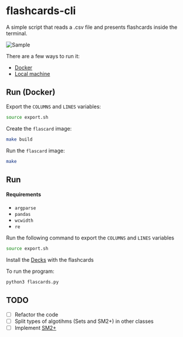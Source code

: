 # flashcards-cli

A simple script that reads a .csv file and presents flashcards inside the terminal.

![Sample](./assets/sample.gif)

There are a few ways to run it:

- [Docker](#run-\(docker\))
- [Local machine](#run)

## Run (Docker)

Export the `COLUMNS` and `LINES` variables:

```sh
source export.sh
```

Create the `flascard` image:

```sh
make build
```

Run the `flascard` image:

```sh
make
```

## Run

#### Requirements

- `argparse`
- `pandas`
- `wcwidth`
- `re`

Run the following command to export the `COLUMNS` and `LINES` variables

```sh
source export.sh
```

Install the [Decks](https://github.com/HTsuyoshi/jp-flash-decks) with the flashcards

To run the program:

```sh
python3 flascards.py
```

## TODO

- [ ] Refactor the code
- [ ] Split types of algotihms (Sets and SM2+) in other classes
- [ ] Implement [SM2+](http://www.blueraja.com/blog/477/a-better-spaced-repetition-learning-algorithm-sm2)
